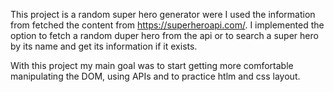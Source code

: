 This project is a random super hero generator were I used the information from fetched the content from https://superheroapi.com/.
I implemented the option to fetch a random duper hero from the api or to search a super hero by its name and get its information if it exists.

With this project my main goal was to start getting more comfortable manipulating the DOM, using APIs and to practice htlm and css layout.
